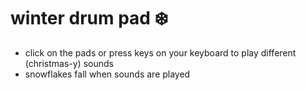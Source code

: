 # winter drum pad ❄️
- click on the pads or press keys on your keyboard to play different (christmas-y) sounds
- snowflakes fall when sounds are played
